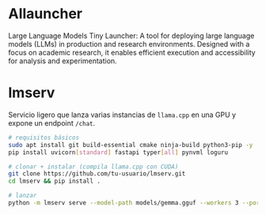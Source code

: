 # AIlauncher
Large Language Models Tiny Launcher: A tool for deploying large language models (LLMs) in production and research environments. Designed with a focus on academic research, it enables efficient execution and accessibility for analysis and experimentation.


# lmserv

Servicio ligero que lanza varias instancias de `llama.cpp` en una GPU y expone un endpoint `/chat`.

```bash
# requisitos básicos
sudo apt install git build-essential cmake ninja-build python3-pip -y
pip install uvicorn[standard] fastapi typer[all] pynvml loguru

# clonar + instalar (compila llama.cpp con CUDA)
git clone https://github.com/tu-usuario/lmserv.git
cd lmserv && pip install .

# lanzar
python -m lmserv serve --model-path models/gemma.gguf --workers 3 --port 8000